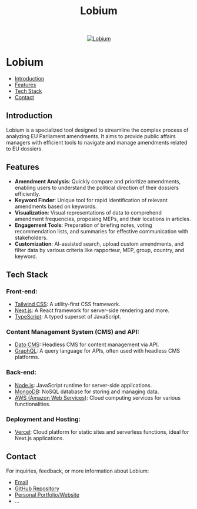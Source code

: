 <h1 align="center">Lobium</h1> <br>
<p align="center">
  <a href="LINK_TO_LOBIUM">
    <img alt="Lobium" title="Lobium" src="IMAGE_URL_TO_LOBIUM_LOGO" >
  </a>
</p>

# Lobium

- [Introduction](#introduction)
- [Features](#features)
- [Tech Stack](#tech-stack)
- [Contact](#contact)

## Introduction

Lobium is a specialized tool designed to streamline the complex process of analyzing EU Parliament amendments. It aims to provide public affairs managers with efficient tools to navigate and manage amendments related to EU dossiers.

## Features

- **Amendment Analysis**: Quickly compare and prioritize amendments, enabling users to understand the political direction of their dossiers efficiently.
- **Keyword Finder**: Unique tool for rapid identification of relevant amendments based on keywords.
- **Visualization**: Visual representations of data to comprehend amendment frequencies, proposing MEPs, and their locations in articles.
- **Engagement Tools**: Preparation of briefing notes, voting recommendation lists, and summaries for effective communication with stakeholders.
- **Customization**: AI-assisted search, upload custom amendments, and filter data by various criteria like rapporteur, MEP, group, country, and keyword.

## Tech Stack

### Front-end:

- [Tailwind CSS](https://tailwindcss.com/): A utility-first CSS framework.
- [Next.js](https://nextjs.org/): A React framework for server-side rendering and more.
- [TypeScript](https://www.typescriptlang.org/): A typed superset of JavaScript.

### Content Management System (CMS) and API:

- [Dato CMS](https://www.datocms.com/): Headless CMS for content management via API.
- [GraphQL](https://graphql.org/): A query language for APIs, often used with headless CMS platforms.

### Back-end:

- [Node.js](https://nodejs.org/): JavaScript runtime for server-side applications.
- [MongoDB](https://www.mongodb.com/): NoSQL database for storing and managing data.
- [AWS (Amazon Web Services)](https://aws.amazon.com/): Cloud computing services for various functionalities.

### Deployment and Hosting:

- [Vercel](https://vercel.com/): Cloud platform for static sites and serverless functions, ideal for Next.js applications.

## Contact

For inquiries, feedback, or more information about Lobium:

- [Email](mailto:CONTACT_EMAIL)
- [GitHub Repository](LINK_TO_LOBIUM_GITHUB)
- [Personal Portfolio/Website](LINK_TO_PORTFOLIO)
- ...
